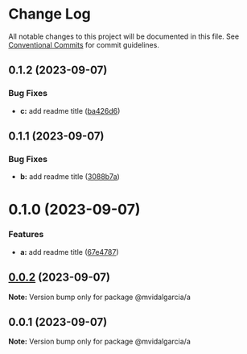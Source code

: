 # Change Log

All notable changes to this project will be documented in this file.
See [Conventional Commits](https://conventionalcommits.org) for commit guidelines.

## 0.1.2 (2023-09-07)


### Bug Fixes

* **c:** add readme title ([ba426d6](https://github.com/mvidalgarcia/dummy-monorepo/commit/ba426d6c2d58f08be5716985e24811d682a1b4d8))





## 0.1.1 (2023-09-07)


### Bug Fixes

* **b:** add readme title ([3088b7a](https://github.com/mvidalgarcia/dummy-monorepo/commit/3088b7ac8c03869d236b108373489a61d7d72e64))





# 0.1.0 (2023-09-07)


### Features

* **a:** add readme title ([67e4787](https://github.com/mvidalgarcia/dummy-monorepo/commit/67e4787e7ca79e7c8bfe0a210e8682333035e97d))





## [0.0.2](https://github.com/mvidalgarcia/dummy-monorepo/compare/@mvidalgarcia/a@0.0.1...@mvidalgarcia/a@0.0.2) (2023-09-07)

**Note:** Version bump only for package @mvidalgarcia/a





## 0.0.1 (2023-09-07)

**Note:** Version bump only for package @mvidalgarcia/a
